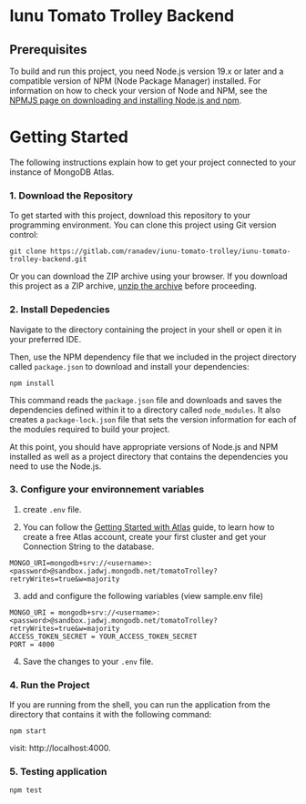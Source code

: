 # Iunu Tomato Trolley Backend

## Prerequisites

To build and run this project, you need Node.js version 19.x or later and
a compatible version of NPM (Node Package Manager) installed. For 
information on how to check your version of Node and NPM, see the [NPMJS
page on downloading and installing Node.js and
npm](https://docs.npmjs.com/downloading-and-installing-node-js-and-npm).

# Getting Started

The following instructions explain how to get your project connected to your 
instance of MongoDB Atlas.

### 1. Download the Repository

To get started with this project, download this repository to your
programming environment. You can clone this project using Git version control:

```
git clone https://gitlab.com/ranadev/iunu-tomato-trolley/iunu-tomato-trolley-backend.git
```

Or you can download the ZIP archive using your browser. If you download
this project as a ZIP archive, 
[unzip the archive](https://www.wikihow.com/Unzip-a-File) before proceeding.

### 2. Install Depedencies

Navigate to the directory containing the project in your shell or open it
in your preferred IDE.

Then, use the NPM dependency file that we included in the project
directory called `package.json` to download and install your dependencies:

```shell
npm install
```

This command reads the `package.json` file and downloads and saves the
dependencies defined within it to a directory called `node_modules`. It
also creates a `package-lock.json` file that sets the version information for
each of the modules required to build your project.

At this point, you should have appropriate versions of Node.js and NPM 
installed as well as a project directory that contains the dependencies you 
need to use the Node.js.

### 3. Configure your environnement variables

1. create `.env` file.

2. You can follow the [Getting Started with Atlas](https://docs.atlas.mongodb.com/getting-started/) guide, to learn how to create a free Atlas account, create your first cluster and get your Connection String to the database.
```
MONGO_URI=mongodb+srv://<username>:<password>@sandbox.jadwj.mongodb.net/tomatoTrolley?retryWrites=true&w=majority
```

3. add and configure the following variables (view sample.env file)

```
MONGO_URI = mongodb+srv://<username>:<password>@sandbox.jadwj.mongodb.net/tomatoTrolley?retryWrites=true&w=majority
ACCESS_TOKEN_SECRET = YOUR_ACCESS_TOKEN_SECRET
PORT = 4000
```

4. Save the changes to your `.env` file.


### 4. Run the Project

If you are running from the shell, you can run the application from the
directory that contains it with the following command:

```shell
npm start
```

visit:  http://localhost:4000. 

### 5. Testing application

```shell
npm test
```